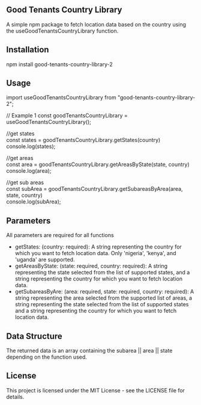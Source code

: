 ## Good Tenants Country Library

A simple npm package to fetch location data based on the country using the useGoodTenantsCountryLibrary function.

## Installation

npm install good-tenants-country-library-2

## Usage

import useGoodTenantsCountryLibrary from "good-tenants-country-library-2";

// Example 1
const goodTenantsCountryLibrary = useGoodTenantsCountryLibrary();

//get states  
const states = goodTenantsCountryLibrary.getStates(country)  
console.log(states);

//get areas  
const area = goodTenantsCountryLibrary.getAreasByState(state, country)  
console.log(area);

//get sub areas  
const subArea = goodTenantsCountryLibrary.getSubareasByArea(area, state, country)  
console.log(subArea);

## Parameters
All parameters are required for all functions
-  getStates: (country: required): A string representing the country for which you want to fetch location data. Only 'nigeria', 'kenya', and 'uganda' are supported.
-  getAreasByState: (state: required, country: required): A string representing the state selected from the list of supported states, and a string representing the country for which you want to fetch location data.
-  getSubareasByAre: (area: required, state: required, country: required): A string representing the area selected from the supported list of areas, a string representing the state selected from the list of supported states and a string representing the country for which you want to fetch location data.

## Data Structure

The returned data is an array containing the subarea || area || state depending on the function used.


## License

This project is licensed under the MIT License - see the LICENSE file for details.